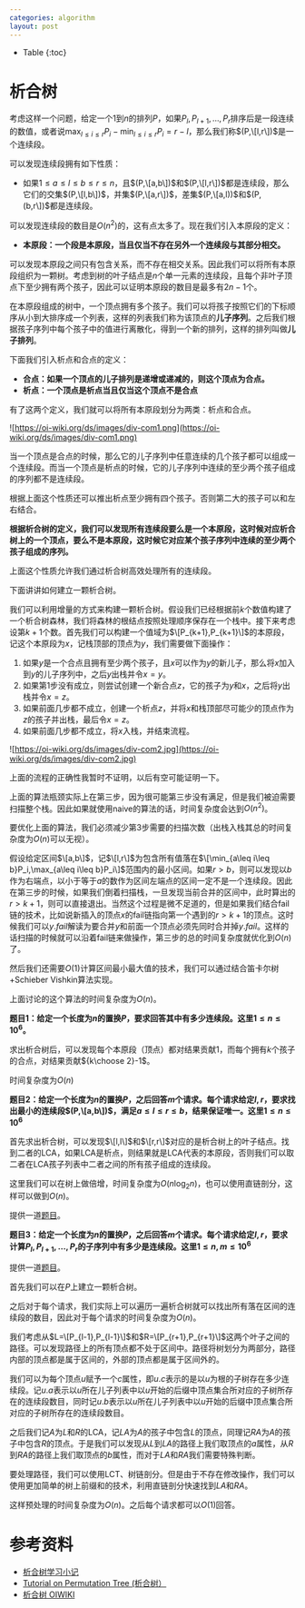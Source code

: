 ```yaml
---
categories: algorithm
layout: post
---
```


- Table
{:toc}

# 析合树

考虑这样一个问题，给定一个$1$到$n$的排列$P$，如果$P_l,P_{l+1},\ldots,P_r$排序后是一段连续的数值，或者说$\max_{l\leq i\leq r}P_i-\min_{l\leq i\leq r} P_i=r-l$，那么我们称$(P,\[l,r\])$是一个连续段。

可以发现连续段拥有如下性质：

- 如果$1\leq a\leq l\leq b\leq r\leq n$，且$(P,\[a,b\])$和$(P,\[l,r\])$都是连续段，那么它们的交集$(P,\[l,b\])$，并集$(P,\[a,r\])$，差集$(P,\[a,l))$和$(P,(b,r\])$都是连续段。

可以发现连续段的数目是$O(n^2)$的，这有点太多了。现在我们引入本原段的定义：

- **本原段：一个段是本原段，当且仅当不存在另外一个连续段与其部分相交。**

可以发现本原段之间只有包含关系，而不存在相交关系。因此我们可以将所有本原段组织为一颗树。考虑到树的叶子结点是$n$个单一元素的连续段，且每个非叶子顶点下至少拥有两个孩子，因此可以证明本原段的数目是最多有$2n-1$个。

在本原段组成的树中，一个顶点拥有多个孩子。我们可以将孩子按照它们的下标顺序从小到大排序成一个列表，这样的列表我们称为该顶点的**儿子序列**。之后我们根据孩子序列中每个孩子中的值进行离散化，得到一个新的排列，这样的排列叫做**儿子排列**。

下面我们引入析点和合点的定义：

- **合点：如果一个顶点的儿子排列是递增或递减的，则这个顶点为合点。**
- **析点：一个顶点是析点当且仅当这个顶点不是合点**

有了这两个定义，我们就可以将所有本原段划分为两类：析点和合点。

![https://oi-wiki.org/ds/images/div-com1.png](https://oi-wiki.org/ds/images/div-com1.png)

当一个顶点是合点的时候，那么它的儿子序列中任意连续的几个孩子都可以组成一个连续段。而当一个顶点是析点的时候，它的儿子序列中连续的至少两个孩子组成的序列都不是连续段。

根据上面这个性质还可以推出析点至少拥有四个孩子。否则第二大的孩子可以和左右结合。

**根据析合树的定义，我们可以发现所有连续段要么是一个本原段，这时候对应析合树上的一个顶点，要么不是本原段，这时候它对应某个孩子序列中连续的至少两个孩子组成的序列。**

上面这个性质允许我们通过析合树高效处理所有的连续段。

下面讲讲如何建立一颗析合树。

我们可以利用增量的方式来构建一颗析合树。假设我们已经根据前$k$个数值构建了一个析合树森林，我们将森林的根结点按照处理顺序保存在一个栈中。接下来考虑设第$k+1$个数。首先我们可以构建一个值域为$\[P_{k+1},P_{k+1}\]$的本原段，记这个本原段为$x$，记栈顶部的顶点为$y$，我们需要做下面操作：

1. 如果$y$是一个合点且拥有至少两个孩子，且$x$可以作为$y$的新儿子，那么将$x$加入到$y$的儿子序列中，之后$y$出栈并令$x=y$。
2. 如果第1步没有成立，则尝试创建一个新合点$z$，它的孩子为$y$和$x$，之后将$y$出栈并令$x=z$。
3. 如果前面几步都不成立，创建一个析点$z$，并将$x$和栈顶部尽可能少的顶点作为$z$的孩子并出栈，最后令$x=z$。
4. 如果前面几步都不成立，将$x$入栈，并结束流程。

![https://oi-wiki.org/ds/images/div-com2.jpg](https://oi-wiki.org/ds/images/div-com2.jpg)

上面的流程的正确性我暂时不证明，以后有空可能证明一下。

上面的算法瓶颈实际上在第三步，因为很可能第三步没有满足，但是我们被迫需要扫描整个栈。因此如果就使用naive的算法的话，时间复杂度会达到$O(n^2)$。

要优化上面的算法，我们必须减少第3步需要的扫描次数（出栈入栈其总的时间复杂度为$O(n)$可以无视）。

假设给定区间$\[a,b\]$，记$\[l,r\]$为包含所有值落在$\[\min_{a\leq i\leq b}P_i,\max_{a\leq i\leq b}P_i\]$范围内的最小区间。如果$r>b$，则可以发现以$b$作为右端点，以小于等于$a$的数作为区间左端点的区间一定不是一个连续段。因此在第三步的时候，如果我们倒着扫描栈，一旦发现当前合并的区间中，此时算出的$r>k+1$，则可以直接退出。当然这个过程是微不足道的，但是如果我们结合fail链的技术，比如说新插入的顶点$x$的fail链指向第一个遇到的$r>k+1$的顶点。这时候我们可以$y.fail$解读为要合并$y$和前面一个顶点必须先同时合并掉$y.fail$。这样的话扫描的时候就可以沿着fail链来做操作，第三步的总的时间复杂度就优化到$O(n)$了。

然后我们还需要$O(1)$计算区间最小最大值的技术，我们可以通过结合笛卡尔树+Schieber Vishkin算法实现。

上面讨论的这个算法的时间复杂度为$O(n)$。

**题目1：给定一个长度为$n$的置换$P$，要求回答其中有多少连续段。这里$1\leq n\leq 10^6$。**

求出析合树后，可以发现每个本原段（顶点）都对结果贡献1，而每个拥有$k$个孩子的合点，对结果贡献${k\choose 2}-1$。

时间复杂度为$O(n)$

**题目2：给定一个长度为$n$的置换$P$，之后回答$m$个请求。每个请求给定$l,r$，要求找出最小的连续段$(P,\[a,b\])$，满足$a\leq l\leq r\leq b$，结果保证唯一。这里$1\leq n\leq 10^6$**

首先求出析合树，可以发现$\[l,l\]$和$\[r,r\]$对应的是析合树上的叶子结点。找到二者的LCA，如果LCA是析点，则结果就是LCA代表的本原段，否则我们可以取二者在LCA孩子列表中二者之间的所有孩子组成的连续段。

这里我们可以在树上做倍增，时间复杂度为$O(n\log_2n)$，也可以使用直链剖分，这样可以做到$O(n)$。

提供一道[题目](https://www.luogu.com.cn/problem/P4747)。

**题目3：给定一个长度为$n$的置换$P$，之后回答$m$个请求。每个请求给定$l,r$，要求计算$P_l,P_{l+1},\ldots,P_r$的子序列中有多少是连续段。这里$1\leq n,m\leq 10^6$**

提供一道[题目](https://codeforces.com/contest/997/problem/E)。

首先我们可以在$P$上建立一颗析合树。

之后对于每个请求，我们实际上可以遍历一遍析合树就可以找出所有落在区间的连续段的数目，因此对于每个请求的时间复杂度为$O(n)$。

我们考虑从$L=\[P_{l-1},P_{l-1}\]$和$R=\[P_{r+1},P_{r+1}\]$这两个叶子之间的路径。可以发现路径上的所有顶点都不处于区间中。路径将树划分为两部分，路径内部的顶点都是属于区间的，外部的顶点都是属于区间外的。

我们可以为每个顶点$u$赋予一个$c$属性，即$u.c$表示的是以$u$为根的子树存在多少连续段。记$u.a$表示以$u$所在儿子列表中以$u$开始的后缀中顶点集合所对应的子树所存在的连续段数目，同时记$u.b$表示以$u$所在儿子列表中以$u$开始的后缀中顶点集合所对应的子树所存在的连续段数目。

之后我们记$A$为$L$和$R$的LCA，记$LA$为$A$的孩子中包含$L$的顶点，同理记$RA$为$A$的孩子中包含$R$的顶点。于是我们可以发现从$L$到$LA$的路径上我们取顶点的$a$属性，从$R$到$RA$的路径上我们取顶点的$b$属性，而对于$LA$和$RA$我们需要特殊判断。

要处理路径，我们可以使用LCT、树链剖分。但是由于不存在修改操作，我们可以使用更加简单的树上前缀和的技术，利用直链剖分快速找到$LA$和$RA$。

这样预处理的时间复杂度为$O(n)$。之后每个请求都可以$O(1)$回答。

# 参考资料

- [析合树学习小记](https://blog.csdn.net/Cold_Chair/article/details/91358311)
- [Tutorial on Permutation Tree (析合树）](https://codeforces.com/blog/entry/78898)
- [析合树 OIWIKI](https://oi-wiki.org/ds/divide-combine/)